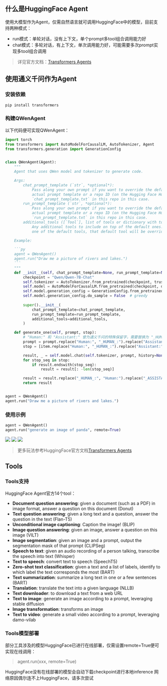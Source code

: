 ## 什么是HuggingFace Agent
使用大模型作为Agent，仅需自然语言就可调用HuggingFace中的模型，目前支持两种模式：

- run模式：单轮对话，没有上下文，单个prompt多tool组合调用能力好
- chat模式：多轮对话，有上下文，单次调用能力好，可能需要多次prompt实现多tool组合调用
> 详见官方文档：[Transformers Agents](https://huggingface.co/docs/transformers/transformers_agents)

## 使用通义千问作为Agent
### 安装依赖
```
pip install transformers
```
### 构建QWenAgent
以下代码便可实现QWenAgent：
```python
import torch
from transformers import AutoModelForCausalLM, AutoTokenizer, Agent
from transformers.generation import GenerationConfig


class QWenAgent(Agent):
    """
    Agent that uses QWen model and tokenizer to generate code.

    Args:
        chat_prompt_template (`str`, *optional*):
            Pass along your own prompt if you want to override the default template for the `chat` method. Can be the
            actual prompt template or a repo ID (on the Hugging Face Hub). The prompt should be in a file named
            `chat_prompt_template.txt` in this repo in this case.
        run_prompt_template (`str`, *optional*):
            Pass along your own prompt if you want to override the default template for the `run` method. Can be the
            actual prompt template or a repo ID (on the Hugging Face Hub). The prompt should be in a file named
            `run_prompt_template.txt` in this repo in this case.
        additional_tools ([`Tool`], list of tools or dictionary with tool values, *optional*):
            Any additional tools to include on top of the default ones. If you pass along a tool with the same name as
            one of the default tools, that default tool will be overridden.

    Example:

    ```py
    agent = QWenAgent()
    agent.run("Draw me a picture of rivers and lakes.")
    ```
    """
    def __init__(self, chat_prompt_template=None, run_prompt_template=None, additional_tools=None):
        checkpoint = "Qwen/Qwen-7B-Chat"
        self.tokenizer = AutoTokenizer.from_pretrained(checkpoint, trust_remote_code=True)
        self.model = AutoModelForCausalLM.from_pretrained(checkpoint, device_map="auto", trust_remote_code=True).cuda().eval()
        self.model.generation_config = GenerationConfig.from_pretrained(checkpoint, trust_remote_code=True) # 可指定不同的生成长度、top_p等相关超参
        self.model.generation_config.do_sample = False  # greedy
        
        super().__init__(
            chat_prompt_template=chat_prompt_template,
            run_prompt_template=run_prompt_template,
            additional_tools=additional_tools,
        )

    def generate_one(self, prompt, stop):
        # "Human:" 和 "Assistant:" 曾为通义千问的特殊保留字，需要替换为 "_HUMAN_:" 和 "_ASSISTANT_:"。这一问题将在未来版本修复。
        prompt = prompt.replace("Human:", "_HUMAN_:").replace("Assistant:", "_ASSISTANT_:")
        stop = [item.replace("Human:", "_HUMAN_:").replace("Assistant:", "_ASSISTANT_:") for item in stop]

        result, _ = self.model.chat(self.tokenizer, prompt, history=None)
        for stop_seq in stop:
            if result.endswith(stop_seq):
                result = result[: -len(stop_seq)]

        result = result.replace("_HUMAN_:", "Human:").replace("_ASSISTANT_:", "Assistant:")
        return result


agent = QWenAgent()
agent.run("Draw me a picture of rivers and lakes.")
```
### 使用示例
```python
agent = QWenAgent()
agent.run("generate an image of panda", remote=True)
```
![](../assets/hfagent_run.png)
![](../assets/hfagent_chat_1.png)
![](../assets/hfagent_chat_2.png)
> 更多玩法参考HuggingFace官方文档[Transformers Agents](https://huggingface.co/docs/transformers/transformers_agents)

## Tools
### Tools支持
HuggingFace Agent官方14个tool：

- **Document question answering**: given a document (such as a PDF) in image format, answer a question on this document (Donut)
- **Text question answering**: given a long text and a question, answer the question in the text (Flan-T5)
- **Unconditional image captioning**: Caption the image! (BLIP)
- **Image question answering**: given an image, answer a question on this image (VILT)
- **Image segmentation**: given an image and a prompt, output the segmentation mask of that prompt (CLIPSeg)
- **Speech to text**: given an audio recording of a person talking, transcribe the speech into text (Whisper)
- **Text to speech**: convert text to speech (SpeechT5)
- **Zero-shot text classification**: given a text and a list of labels, identify to which label the text corresponds the most (BART)
- **Text summarization**: summarize a long text in one or a few sentences (BART)
- **Translation**: translate the text into a given language (NLLB)
- **Text downloader**: to download a text from a web URL
- **Text to image**: generate an image according to a prompt, leveraging stable diffusion
- **Image transformation**: transforms an image
- **Text to video**: generate a small video according to a prompt, leveraging damo-vilab
### Tools模型部署
部分工具涉及的模型HuggingFace已进行在线部署，仅需设置remote=True便可实现在线调用：
> agent.run(xxx, remote=True)

HuggingFace没有在线部署的模型会自动下载checkpoint进行本地inference
网络原因偶尔连不上HuggingFace，请多次尝试
